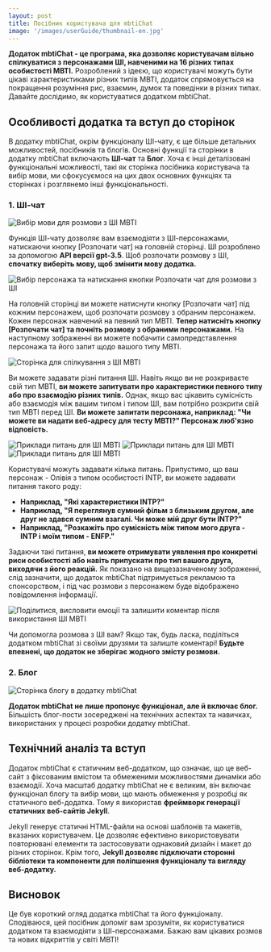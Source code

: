 ```yaml
---
layout: post
title: Посібник користувача для mbtiChat
image: '/images/userGuide/thumbnail-en.jpg'
---
```


**Додаток mbtiChat - це програма, яка дозволяє користувачам вільно спілкуватися з персонажами ШІ, навченими на 16 різних типах особистості MBTI.** Розроблений з ідеєю, що користувачі можуть бути цікаві характеристиками різних типів MBTI, додаток спрямовується на покращення розуміння рис, взаємин, думок та поведінки в різних типах. Давайте дослідимо, як користуватися додатком mbtiChat.

## Особливості додатка та вступ до сторінок
В додатку mbtiChat, окрім функціоналу ШІ-чату, є ще більше детальних можливостей, посібників та блогів. Основні функції та сторінки в додатку mbtiChat включають **ШІ-чат** та **Блог**. Хоча є інші деталізовані функціональні можливості, такі як сторінка посібника користувача та вибір мови, ми сфокусуємося на цих двох основних функціях та сторінках і розглянемо інші функціональності.

### 1. ШІ-чат
![Вибір мови для розмови з ШІ MBTI](/images/userGuide/userguide-1.jpg)

Функція ШІ-чату дозволяє вам взаємодіяти з ШІ-персонажами, натискаючи кнопку [Розпочати чат] на головній сторінці. ШІ розроблено за допомогою **API версії gpt-3.5**. Щоб розпочати розмову з ШІ, **спочатку виберіть мову, щоб змінити мову додатка.**

![Вибір персонажа та натискання кнопки Розпочати чат для розмови з ШІ](/images/userGuide/userguide-2.jpg)

На головній сторінці ви можете натиснути кнопку [Розпочати чат] під кожним персонажем, щоб розпочати розмову з обраним персонажем. Кожен персонаж навчений на певний тип MBTI. **Тепер натисніть кнопку [Розпочати чат] та почніть розмову з обраними персонажами.** На наступному зображенні ви можете побачити самопредставлення персонажа та його запит щодо вашого типу MBTI.

![Сторінка для спілкування з ШІ MBTI](/images/userGuide/userguide-3.jpg)

Ви можете задавати різні питання ШІ. Навіть якщо ви не розкриваєте свій тип MBTI, **ви можете запитувати про характеристики певного типу або про взаємодію різних типів.** Однак, якщо вас цікавить сумісність або взаємодія між вашим типом і типом ШІ, вам потрібно розкрити свій тип MBTI перед ШІ. **Ви можете запитати персонажа, наприклад: "Чи можете ви надати веб-адресу для тесту MBTI?" Персонаж люб'язно відповість.**

![Приклади питань для ШІ MBTI](/images/userGuide/userguide-4.jpg)
![Приклади питань для ШІ MBTI](/images/userGuide/userguide-5.jpg)
![Приклади питань для ШІ MBTI](/images/userGuide/userguide-6.jpg)

Користувачі можуть задавати кілька питань. Припустимо, що ваш персонаж - Олівія з типом особистості INTP, ви можете задавати питання такого роду:

- **Наприклад, "Які характеристики INTP?"**
- **Наприклад, "Я переглянув сумний фільм з близьким другом, але друг не здався сумним взагалі. Чи може мій друг бути INTP?"**
- **Наприклад, "Розкажіть про сумісність між типом мого друга - INTP і моїм типом - ENFP."**

Задаючи такі питання, **ви можете отримувати уявлення про конкретні риси особистості або навіть припускати про тип вашого друга, виходячи з його реакцій.** Як показано на вищезазначеному зображенні, слід зазначити, що додаток mbtiChat підтримується рекламою та спонсорством, і під час розмови з персонажем буде відображено повідомлення інформації.

![Поділитися, висловити емоції та залишити коментар після використання ШІ MBTI](/images/userGuide/userguide-7.jpg)

Чи допомогла розмова з ШІ вам? Якщо так, будь ласка, поділіться додатком mbtiChat зі своїми друзями та залиште коментарі! **Будьте впевнені, що додаток не зберігає жодного змісту розмови.**

### 2. Блог
![Сторінка блогу в додатку mbtiChat](/images/userGuide/userguide-8.jpg)

**Додаток mbtiChat не лише пропонує функціонал, але й включає блог.** Більшість блог-пости зосереджені на технічних аспектах та навичках, використаних у процесі розробки додатку mbtiChat.

## Технічний аналіз та вступ
Додаток mbtiChat є статичним веб-додатком, що означає, що це веб-сайт з фіксованим вмістом та обмеженими можливостями динаміки або взаємодії. Хоча масштаб додатку mbtiChat не є великим, він включає функціонал блогу та вибір мови, що мають обмеження у розробці як статичного веб-додатка. Тому я використав **фреймворк генерації статичних веб-сайтів Jekyll**.

Jekyll генерує статичні HTML-файли на основі шаблонів та макетів, вказаних користувачем. Це дозволяє ефективно використовувати повторювані елементи та застосовувати однаковий дизайн і макет до різних сторінок. Крім того, **Jekyll дозволяє підключати сторонні бібліотеки та компоненти для поліпшення функціоналу та вигляду веб-додатку.**

## Висновок
Це був короткий огляд додатка mbtiChat та його функціоналу. Сподіваюся, цей посібник допоміг вам зрозуміти, як користуватися додатком та взаємодіяти з ШІ-персонажами. Бажаю вам цікавих розмов та нових відкриттів у світі MBTI!
